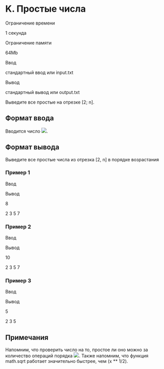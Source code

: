 K. Простые числа
================

Ограничение времени

1 секунда

Ограничение памяти

64Mb

Ввод

стандартный ввод или input.txt

Вывод

стандартный вывод или output.txt

Выведите все простые на отрезке \[2; n\].

Формат ввода
------------

Вводится число ![](/testsys/tex/render/MiBcbGVxc2xhbnQgbiBcbGVxc2xhbnQgMTAwMDAw.png).

Формат вывода
-------------

Выведите все простые числа из отрезка \[2, n\] в порядке возрастания

### Пример 1

Ввод

Вывод

8

2 3 5 7

### Пример 2

Ввод

Вывод

10

2 3 5 7

### Пример 3

Ввод

Вывод

5

2 3 5

Примечания
----------

Напомним, что проверить число на то, простое ли оно можно за количество операций порядка ![](/testsys/tex/render/XHNxcnQgTg==.png). Также напомним, что функция math.sqrt работает значительно быстрее, чем (x \*\* 1/2).